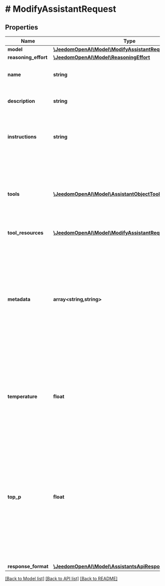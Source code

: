 # # ModifyAssistantRequest

## Properties

Name | Type | Description | Notes
------------ | ------------- | ------------- | -------------
**model** | [**\JeedomOpenAI\Model\ModifyAssistantRequestModel**](ModifyAssistantRequestModel.md) |  | [optional]
**reasoning_effort** | [**\JeedomOpenAI\Model\ReasoningEffort**](ReasoningEffort.md) |  | [optional]
**name** | **string** | The name of the assistant. The maximum length is 256 characters. | [optional]
**description** | **string** | The description of the assistant. The maximum length is 512 characters. | [optional]
**instructions** | **string** | The system instructions that the assistant uses. The maximum length is 256,000 characters. | [optional]
**tools** | [**\JeedomOpenAI\Model\AssistantObjectToolsInner[]**](AssistantObjectToolsInner.md) | A list of tool enabled on the assistant. There can be a maximum of 128 tools per assistant. Tools can be of types &#x60;code_interpreter&#x60;, &#x60;file_search&#x60;, or &#x60;function&#x60;. | [optional]
**tool_resources** | [**\JeedomOpenAI\Model\ModifyAssistantRequestToolResources**](ModifyAssistantRequestToolResources.md) |  | [optional]
**metadata** | **array<string,string>** | Set of 16 key-value pairs that can be attached to an object. This can be useful for storing additional information about the object in a structured format, and querying for objects via API or the dashboard.   Keys are strings with a maximum length of 64 characters. Values are strings with a maximum length of 512 characters. | [optional]
**temperature** | **float** | What sampling temperature to use, between 0 and 2. Higher values like 0.8 will make the output more random, while lower values like 0.2 will make it more focused and deterministic. | [optional] [default to 1]
**top_p** | **float** | An alternative to sampling with temperature, called nucleus sampling, where the model considers the results of the tokens with top_p probability mass. So 0.1 means only the tokens comprising the top 10% probability mass are considered.  We generally recommend altering this or temperature but not both. | [optional] [default to 1]
**response_format** | [**\JeedomOpenAI\Model\AssistantsApiResponseFormatOption**](AssistantsApiResponseFormatOption.md) |  | [optional]

[[Back to Model list]](../../README.md#models) [[Back to API list]](../../README.md#endpoints) [[Back to README]](../../README.md)
